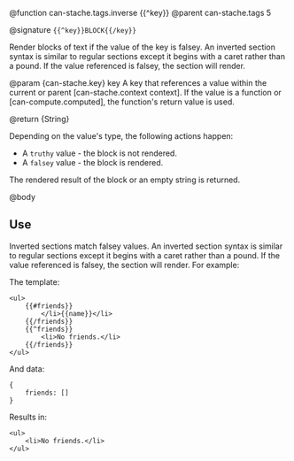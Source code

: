 @function can-stache.tags.inverse {{^key}}
@parent can-stache.tags 5

@signature `{{^key}}BLOCK{{/key}}`

Render blocks of text if the value of the key
is falsey.  An inverted section syntax is similar to regular
sections except it begins with a caret rather than a
pound. If the value referenced is falsey, the section will render.

@param {can-stache.key} key A key that references a value within the current or parent
[can-stache.context context]. If the value is a function or [can-compute.computed], the
function's return value is used.

@return {String}

Depending on the value's type, the following actions happen:

- A `truthy` value - the block is not rendered.
- A `falsey` value - the block is rendered.

The rendered result of the block or an empty string is returned.

@body

## Use

Inverted sections match falsey values. An inverted section
syntax is similar to regular sections except it begins with a caret
rather than a pound. If the value referenced is falsey, the section
will render. For example:


The template:

    <ul>
        {{#friends}}
            </li>{{name}}</li>
        {{/friends}}
        {{^friends}}
            <li>No friends.</li>
        {{/friends}}
    </ul>

And data:

    {
        friends: []
    }

Results in:


    <ul>
        <li>No friends.</li>
    </ul>

